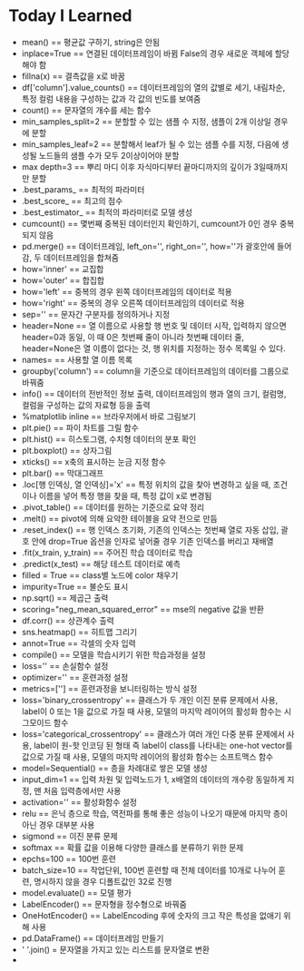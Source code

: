 # Today I Learned



- mean() == 평균값 구하기, string은 안됨
- inplace=True == 연결된 데이터프레임이 바뀜 False의 경우 새로운 객체에 할당해야 함
- fillna(x) == 결측값을 x로 바꿈
- df['column'].value_counts() == 데이터프레임의 열의 값별로 세기, 내림차순, 특정 컬럼 내용을 구성하는 값과 각 값의 빈도를 보여줌
- count() == 문자열의 개수를 세는 함수
- min_samples_split=2 == 분할할 수 있는 샘플 수 지정, 샘플이 2개 이상일 경우에 분할
- min_samples_leaf=2 == 분할해서 leaf가 될 수 있는 샘플 수를 지정, 다음에 생성될 노드들의 샘플 수가 모두 2이상이어야 분할
- max depth=3 == 뿌리 마디 이후 자식마디부터 끝마디까지의 깊이가 3일때까지만 분할
- .best_params_ == 최적의 파라미터
- .best_score_ == 최고의 점수
- .best_estimator_ == 최적의 파라미터로 모델 생성
- cumcount() == 몇번째 중복된 데이터인지 확인하기, cumcount가 0인 경우 중복되지 않음
- pd.merge() == 데이터프레임, left_on='', right_on='', how=''가 괄호안에 들어감, 두 데이터프레임을 합쳐줌
- how='inner' == 교집합
- how='outer' == 합집합
- how='left' == 중복의 경우 왼쪽 데이터프레임의 데이터로 적용
- how='right' == 중복의 경우 오른쪽 데이터프레임의 데이터로 적용
- sep='' == 문자간 구분자를 정의하거나 지정
- header=None == 열 이름으로 사용할 행 번호 및 데이터 시작, 입력하지 않으면 header=0과 동일, 이 때 0은 첫번째 줄이 아니라 첫번째 데이터 줄, header=None은 열 이름이 없다는 것, 행 위치를 지정하는 정수 목록일 수 있다.
- names= == 사용할 열 이름 목록
- groupby('column') == column을 기준으로 데이터프레임의 데이터를 그룹으로 바꿔줌
- info() == 데이터의 전반적인 정보 출력,  데이터프레임의 행과 열의 크기, 컬럼명, 컬럼을 구성하는 값의 자료형 등을 출력
- %matplotlib inline == 브라우저에서 바로 그림보기
- plt.pie() == 파이 차트를 그릴 함수
- plt.hist() == 히스토그램, 수치형 데이터의 분포 확인
- plt.boxplot() == 상자그림
- xticks() == x축의 표시하는 눈금 지정 함수
- plt.bar() == 막대그래프
- .loc[행 인덱싱, 열 인덱싱]='x' == 특정 위치의 값을 찾아 변경하고 싶을 때, 조건이나 이름을 넣어 특정 행을 찾을 때, 특정 값이 x로 변경됨
- .pivot_table() == 데이터를 원하는 기준으로 요약 정리
- .melt() == pivot에 의해 요악한 테이블을 요약 전으로 만듬
- .reset_index() == 행 인덱스 초기화, 기존의 인덱스는 첫번째 열로 자동 삽입, 괄호 안에 drop=True 옵션을 인자로 넣어줄 경우 기존 인덱스를 버리고 재배열
- .fit(x_train, y_train) == 주어진 학습 데이터로 학습
- .predict(x_test) == 해당 테스트 데이터로 예측
- filled = True == class별 노드에 color 채우기
- impurity=True == 불순도 표시
- np.sqrt() == 제곱근 출력
- scoring="neg_mean_squared_error" == mse의 negative 값을 반환
- df.corr() == 상관계수 출력
- sns.heatmap() == 히트맵 그리기
- annot=True == 각셀의 숫자 입력
- compile() == 모델을 학습시키기 위한 학습과정을 설정
- loss='' == 손실함수 설정
- optimizer='' == 훈련과정 설정
- metrics=[''] == 훈련과정을 보니터링하는 방식 설정
- loss='binary_crossentropy' == 클래스가 두 개인 이진 분류 문제에서 사용, label이 0 또는 1을 값으로 가질 때 사용, 모델의 마지막 레이어의 활성화 함수는 시그모이드 함수
- loss='categorical_crossentropy' == 클래스가 여러 개인 다중 분류 문제에서 사용, label이 원-핫 인코딩 된 형태 즉 label이 class를 나타내는 one-hot vector를 값으로 가질 때 사용, 모델의 마지막 레이어의 활성화 함수는 소프트맥스 함수
- model=Sequential() == 층을 차례대로 쌓은 모델 생성
- input_dim=1 == 입력 차원 및 입력노드가 1, x배열의 데이터의 개수랑 동일하게 지정, 맨 처음 입력층에서만 사용
- activation='' == 활성화함수 설정
- relu == 은닉 층으로 학습, 역전파를 통해 좋은 성능이 나오기 때문에 마지막 층이 아닌 경우 대부분 사용
- sigmond == 이진 분류 문제
- softmax == 확률 값을 이용해 다양한 클래스를 분류하기 위한 문제
- epchs=100 == 100번 훈련
- batch_size=10 == 작업단위, 100번 훈련할 때 전체 데이터를 10개로 나누어 훈련, 명시하지 않을 경우 디폴트값인 32로 진행
- model.evaluate() == 모델 평가
- LabelEncoder() == 문자형을 정수형으로 바꿔줌
- OneHotEncoder() == LabelEncoding 후에 숫자의 크고 작은 특성을 없애기 위해 사용
- pd.DataFrame() == 데이터프레임 만들기
- ' '.join() = 문자열을 가지고 있는 리스트를 문자열로 변환
- 